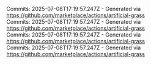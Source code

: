 Commits: 2025-07-08T17:19:57.247Z - Generated via https://github.com/marketplace/actions/artificial-grass
<br>
Commits: 2025-07-08T17:19:57.247Z - Generated via https://github.com/marketplace/actions/artificial-grass
<br>
Commits: 2025-07-08T17:19:57.247Z - Generated via https://github.com/marketplace/actions/artificial-grass
<br>
Commits: 2025-07-08T17:19:57.247Z - Generated via https://github.com/marketplace/actions/artificial-grass
<br>
